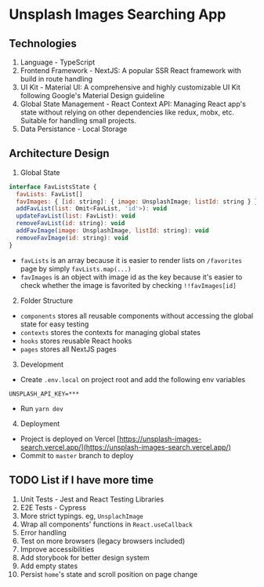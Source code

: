 # Unsplash Images Searching App

## Technologies

1. Language - TypeScript
2. Frontend Framework - NextJS: A popular SSR React framework with build in route handling
3. UI Kit - Material UI: A comprehensive and highly customizable UI Kit following Google's Material Design guideline
4. Global State Management - React Context API: Managing React app's state without relying on other dependencies like redux, mobx, etc. Suitable for handling small projects.
5. Data Persistance - Local Storage

## Architecture Design

1. Global State

```javascript
interface FavListsState {
  favLists: FavList[]
  favImages: { [id: string]: { image: UnsplashImage; listId: string } }
  addFavList(list: Omit<FavList, 'id'>): void
  updateFavList(list: FavList): void
  removeFavList(id: string): void
  addFavImage(image: UnsplashImage, listId: string): void
  removeFavImage(id: string): void
}
```

- `favLists` is an array because it is easier to render lists on `/favorites` page by simply `favLists.map(...)`
- `favImages` is an object with image id as the key because it's easier to check whether the image is favorited by checking `!!favImages[id]`

2. Folder Structure

- `components` stores all reusable components without accessing the global state for easy testing
- `contexts` stores the contexts for managing global states
- `hooks` stores reusable React hooks
- `pages` stores all NextJS pages

3. Development

- Create `.env.local` on project root and add the following env variables

```
UNSPLASH_API_KEY=***
```

- Run `yarn dev`

4. Deployment

- Project is deployed on Vercel [https://unsplash-images-search.vercel.app/](https://unsplash-images-search.vercel.app/)
- Commit to `master` branch to deploy

## TODO List if I have more time

1. Unit Tests - Jest and React Testing Libraries
2. E2E Tests - Cypress
3. More strict typings. eg, `UnsplachImage`
4. Wrap all components' functions in `React.useCallback`
5. Error handling
6. Test on more browsers (legacy browsers included)
7. Improve accessibilities
8. Add storybook for better design system
9. Add empty states
10. Persist `home`'s state and scroll position on page change
